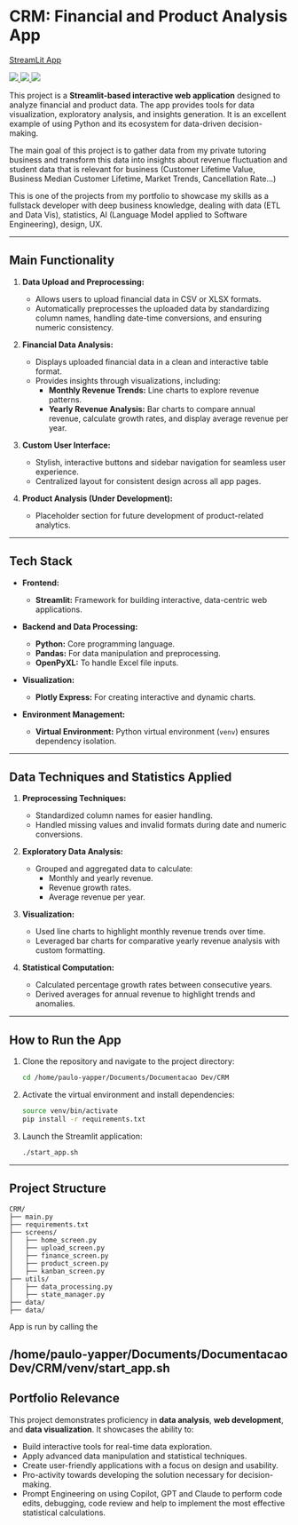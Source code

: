 # CRM: Financial and Product Analysis App 

[StreamLit App](https://bettercallpaulo-crm.streamlit.app/)

<p>
   <a href="https://developer.mozilla.org/en-US/docs/Web/CSS">
    <img src="https://img.shields.io/badge/CSS-1572B6?style=for-the-badge&logo=css3&logoColor=white" />
   <a href="https://developer.mozilla.org/en-US/docs/Web/HTML">
    <img src="https://img.shields.io/badge/HTML-E34F26?style=for-the-badge&logo=html5&logoColor=white" />
   <a href="https://www.python.org/">
    <img src="https://img.shields.io/badge/Python-3776AB?style=for-the-badge&logo=python&logoColor=white" />
  </a>
</p>

This project is a **Streamlit-based interactive web application** designed to analyze financial and product data. The app provides tools for data visualization, exploratory analysis, and insights generation. It is an excellent example of using Python and its ecosystem for data-driven decision-making.

The main goal of this project is to gather data from my private tutoring business and transform this data into insights about revenue fluctuation and student data that is relevant for business (Customer Lifetime Value, Business Median Customer Lifetime, Market Trends, Cancellation Rate...)

This is one of the projects from my portfolio to showcase my skills as a fullstack developer with deep business knowledge, dealing with data (ETL and Data Vis), statistics, AI (Language Model applied to Software Engineering), design, UX.

---

## **Main Functionality**

1. **Data Upload and Preprocessing:**
   - Allows users to upload financial data in CSV or XLSX formats.
   - Automatically preprocesses the uploaded data by standardizing column names, handling date-time conversions, and ensuring numeric consistency.

2. **Financial Data Analysis:**
   - Displays uploaded financial data in a clean and interactive table format.
   - Provides insights through visualizations, including:
     - **Monthly Revenue Trends:** Line charts to explore revenue patterns.
     - **Yearly Revenue Analysis:** Bar charts to compare annual revenue, calculate growth rates, and display average revenue per year.

3. **Custom User Interface:**
   - Stylish, interactive buttons and sidebar navigation for seamless user experience.
   - Centralized layout for consistent design across all app pages.

4. **Product Analysis (Under Development):**
   - Placeholder section for future development of product-related analytics.

---

## **Tech Stack**

- **Frontend:**  
  - **Streamlit:** Framework for building interactive, data-centric web applications.

- **Backend and Data Processing:**  
  - **Python:** Core programming language.
  - **Pandas:** For data manipulation and preprocessing.
  - **OpenPyXL:** To handle Excel file inputs.

- **Visualization:**  
  - **Plotly Express:** For creating interactive and dynamic charts.

- **Environment Management:**  
  - **Virtual Environment:** Python virtual environment (`venv`) ensures dependency isolation.

---

## **Data Techniques and Statistics Applied**

1. **Preprocessing Techniques:**
   - Standardized column names for easier handling.
   - Handled missing values and invalid formats during date and numeric conversions.

2. **Exploratory Data Analysis:**
   - Grouped and aggregated data to calculate:
     - Monthly and yearly revenue.
     - Revenue growth rates.
     - Average revenue per year.

3. **Visualization:**
   - Used line charts to highlight monthly revenue trends over time.
   - Leveraged bar charts for comparative yearly revenue analysis with custom formatting.

4. **Statistical Computation:**
   - Calculated percentage growth rates between consecutive years.
   - Derived averages for annual revenue to highlight trends and anomalies.

---

## **How to Run the App**

1. Clone the repository and navigate to the project directory:
   ```bash
   cd /home/paulo-yapper/Documents/Documentacao Dev/CRM
   ```

2. Activate the virtual environment and install dependencies:
   ```bash
   source venv/bin/activate
   pip install -r requirements.txt
   ```

3. Launch the Streamlit application:
   ```bash
   ./start_app.sh
   ```


---
## **Project Structure**

```
CRM/
├── main.py
├── requirements.txt
├── screens/
│   ├── home_screen.py
│   ├── upload_screen.py
│   ├── finance_screen.py
│   ├── product_screen.py
│   ├── kanban_screen.py
├── utils/
│   ├── data_processing.py
│   ├── state_manager.py
├── data/
├── data/

```
App is run by calling the 

/home/paulo-yapper/Documents/Documentacao Dev/CRM/venv/start_app.sh
---

## **Portfolio Relevance**

This project demonstrates proficiency in **data analysis**, **web development**, and **data visualization**. It showcases the ability to:
- Build interactive tools for real-time data exploration.
- Apply advanced data manipulation and statistical techniques.
- Create user-friendly applications with a focus on design and usability.
- Pro-activity towards developing the solution necessary for decision-making.
- Prompt Engineering on using Copilot, GPT and Claude to perform code edits, debugging, code review and help to implement the most effective statistical calculations.

